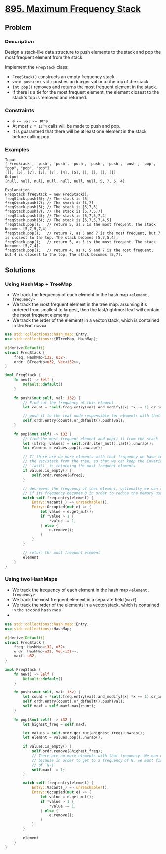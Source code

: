 # [895. Maximum Frequency Stack](https://leetcode.com/problems/maximum-frequency-stack/)

## Problem

### Description

Design a stack-like data structure to push elements to the stack and pop the
most frequent element from the stack.

Implement the `FreqStack` class:

* `FreqStack()` constructs an empty frequency stack.
* `void push(int val)` pushes an integer val onto the top of the stack.
* `int pop()` removes and returns the most frequent element in the stack.
* If there is a tie for the most frequent element, the element closest to the
  stack's top is removed and returned.

### Constraints

* `0 <= val <= 10^9`
* At most `2 * 10^4` calls will be made to push and pop.
* It is guaranteed that there will be at least one element in the stack before
  calling pop.

### Examples

```text
Input
["FreqStack", "push", "push", "push", "push", "push", "push", "pop", "pop", "pop", "pop"]
[[], [5], [7], [5], [7], [4], [5], [], [], [], []]
Output
[null, null, null, null, null, null, null, 5, 7, 5, 4]

Explanation
FreqStack freqStack = new FreqStack();
freqStack.push(5); // The stack is [5]
freqStack.push(7); // The stack is [5,7]
freqStack.push(5); // The stack is [5,7,5]
freqStack.push(7); // The stack is [5,7,5,7]
freqStack.push(4); // The stack is [5,7,5,7,4]
freqStack.push(5); // The stack is [5,7,5,7,4,5]
freqStack.pop();   // return 5, as 5 is the most frequent. The stack becomes [5,7,5,7,4].
freqStack.pop();   // return 7, as 5 and 7 is the most frequent, but 7 is closest to the top. The stack becomes [5,7,5,4].
freqStack.pop();   // return 5, as 5 is the most frequent. The stack becomes [5,7,4].
freqStack.pop();   // return 4, as 4, 5 and 7 is the most frequent, but 4 is closest to the top. The stack becomes [5,7].
```

## Solutions

### Using HashMap + TreeMap

* We track the frequency of each element in the hash map `<element, frequency>`
* We track the most frequent element in the tree map: assuming it's ordered from
  smallest to largest, then the last/rightmost leaf will contain the most
  frequent elements
* We track the order of the elements in a vector/stack, which is contained in
  the leaf nodes

```rust
use std::collections::hash_map::Entry;
use std::collections::{BTreeMap, HashMap};

#[derive(Default)]
struct FreqStack {
    freq: HashMap<i32, u32>,
    ordr: BTreeMap<u32, Vec<i32>>,
}

impl FreqStack {
    fn new() -> Self {
        Default::default()
    }

    fn push(&mut self, val: i32) {
        // Find out the frequency of this element
        let count = *self.freq.entry(val).and_modify(|x| *x += 1).or_insert(1);

        // push it to the leaf node responsible for elements with that frequency  
        self.ordr.entry(count).or_default().push(val);
    }

    fn pop(&mut self) -> i32 {
        // find the most frequent element and pop() it from the stack
        let (&freq, values) = self.ordr.iter_mut().last().unwrap();
        let element = values.pop().unwrap();

        // If there are no more elements with that frequency we have to remove 
        // the vec/stack from the tree, so that we can keep the invariant that 
        // `last()` is returning the most frequent elements
        if values.is_empty() {
            self.ordr.remove(&freq);
        }

        // decrement the frequency of that element, optionally we can remove it from the hashmap 
        // if its frequency becomes 0 in order to reduce the memory usage
        match self.freq.entry(element) {
            Entry::Vacant(_) => unreachable!(),
            Entry::Occupied(mut e) => {
                let value = e.get_mut();
                if *value > 1 {
                    *value -= 1;
                } else {
                    e.remove();
                }
            }
        }

        // return thr most frequent element
        element
    }
}
```

### Using two HashMaps

* We track the frequency of each element in the hash map `<element, frequency>`
* We track the most frequent element in a separate field (`maxf`)
* We track the order of the elements in a vector/stack, which is contained in
  the second hash map
*

```rust
use std::collections::hash_map::Entry;
use std::collections::HashMap;

#[derive(Default)]
struct FreqStack {
    freq: HashMap<i32, u32>,
    ordr: HashMap<u32, Vec<i32>>,
    maxf: u32,
}

impl FreqStack {
    fn new() -> Self {
        Default::default()
    }

    fn push(&mut self, val: i32) {
        let count = *self.freq.entry(val).and_modify(|x| *x += 1).or_insert(1);
        self.ordr.entry(count).or_default().push(val);
        self.maxf = self.maxf.max(count);
    }

    fn pop(&mut self) -> i32 {
        let highest_freq = self.maxf;

        let values = self.ordr.get_mut(&highest_freq).unwrap();
        let element = values.pop().unwrap();

        if values.is_empty() {
            self.ordr.remove(&highest_freq);
            // There are no more elements with that frequency. We can decrease it by 1,
            // because in order to get to a frequency of N, we must first had a frequency
            // of `N-1`
            self.maxf -= 1;
        }

        match self.freq.entry(element) {
            Entry::Vacant(_) => unreachable!(),
            Entry::Occupied(mut e) => {
                let value = e.get_mut();
                if *value > 1 {
                    *value -= 1;
                } else {
                    e.remove();
                }
            }
        }

        element
    }
}
```